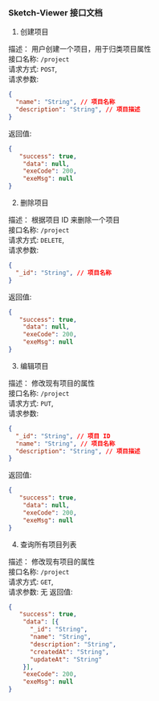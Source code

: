 ### Sketch-Viewer 接口文档

1. 创建项目  

描述： 用户创建一个项目，用于归类项目属性  
接口名称: `/project`  
请求方式: `POST`,  
请求参数:

``` json
{
  "name": "String", // 项目名称
  "description": "String", // 项目描述
}
```
返回值:

``` json
{
   "success": true,
    "data": null,
    "exeCode": 200,
    "exeMsg": null
}
```

2. 删除项目  

描述： 根据项目 ID 来删除一个项目  
接口名称: `/project`  
请求方式: `DELETE`,  
请求参数:

``` json
{
  "_id": "String", // 项目名称
}
```
返回值:

``` json
{
   "success": true,
    "data": null,
    "exeCode": 200,
    "exeMsg": null
}
```
3. 编辑项目

描述： 修改现有项目的属性  
接口名称: `/project`  
请求方式: `PUT`,  
请求参数:

``` json
{
  "_id": "String", // 项目 ID
  "name": "String", // 项目名称
  "description": "String", // 项目描述
}
```
返回值:

``` json
{
   "success": true,
    "data": null,
    "exeCode": 200,
    "exeMsg": null
}
```

4. 查询所有项目列表  

描述： 修改现有项目的属性  
接口名称: `/project`  
请求方式: `GET`,  
请求参数: 无
返回值:

``` json
{
   "success": true,
    "data": [{
      "_id": "String",
      "name": "String",
      "description": "String",
      "createdAt": "String",
      "updateAt": "String"
    }],
    "exeCode": 200,
    "exeMsg": null
}
```
